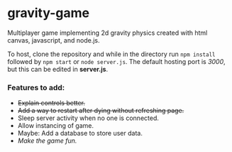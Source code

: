 # gravity-game
Multiplayer game implementing 2d gravity physics created with html canvas, javascript, and node.js.

To host, clone the repository and while in the directory run `npm install` followed by `npm start` or `node server.js`. The default hosting port is *3000*, but this can be edited in **server.js**.

### Features to add:
- ~~Explain controls better.~~
- ~~Add a way to restart after dying without refreshing page.~~
- Sleep server activity when no one is connected.
- Allow instancing of game.
- Maybe: Add a database to store user data.
- *Make the game fun.*
